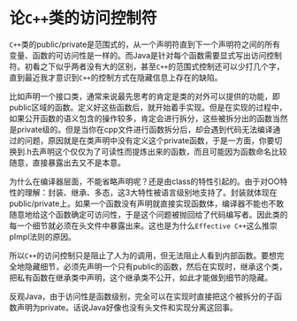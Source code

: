# 论`C++`类的访问控制符

`C++`类的public/private是范围式的，从一个声明符直到下一个声明符之间的所有变量、函数的可访问性是一样的。而Java是针对每个函数需要显式写出访问控制符。初看之下似乎两者没有大的区别，甚至`C++`的范围式控制还可以少打几个字，直到最近我才意识到`C++`的控制方式在隐藏信息上存在的缺陷。

比如声明一个接口类，通常来说最先思考的肯定是类的对外可以提供的功能，即public区域的函数。定义好这些函数后，就开始着手实现。但是在实现的过程中，如果公开函数的语义包含的操作较多，肯定会进行拆分，这些被拆分出的函数当然是private级的。但是当你在cpp文件进行函数拆分后，却会遇到代码无法编译通过的问题，原因就是在类声明中没有定义这个private函数，于是一方面，你要切换到.h去声明这个仅仅为了可读性而提炼出来的函数，而且可能因为函数命名比较随意，直接暴露出去又不是本意。

为什么在编译器层面，不能省略声明呢？还是由class的特性引起的。由于对OO特性的理解：封装、继承、多态，这3大特性被语言级别地支持了。封装就体现在public/private上。如果一个函数没有声明就直接实现函数体，编译器不能也不敢随意地给这个函数确定可访问性，于是这个问题被抛回给了代码编写者。因此类的每一个细节就必须在头文件中暴露出来。这也是为什么`Effective C++`这么推崇pImpl法则的原因。

所以`C++`的访问控制只是阻止了人为的调用，但无法阻止人看到内部函数。要想完全地隐藏细节，必须先声明一个只有public的函数，然后在实现时，继承这个类，把私有函数在继承类中声明，这个继承类不公开，如此才能做到细节的隐藏。

反观Java，由于访问性是函数级别，完全可以在实现时直接把这个被拆分的子函数声明为private。话说Java好像也没有头文件和实现分离这回事。